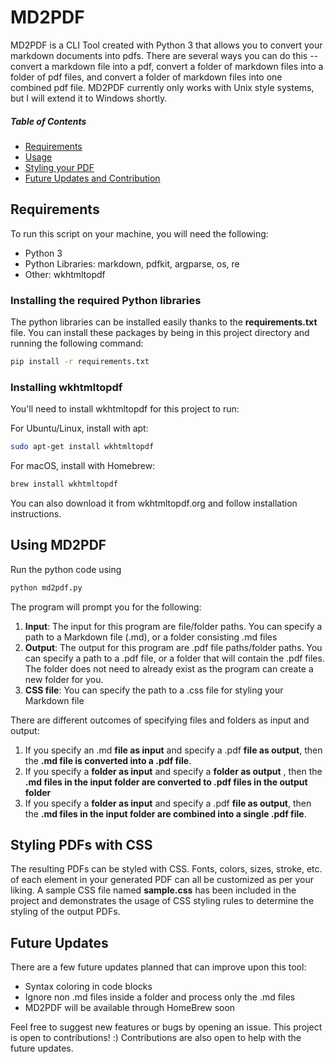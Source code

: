 # MD2PDF

MD2PDF is a CLI Tool created with Python 3 that allows you to convert your markdown documents into pdfs. There are several ways you can do this -- convert a markdown file into a pdf, convert a folder of markdown files into a folder of pdf files, and convert a folder of markdown files into one combined pdf file.
MD2PDF currently only works with Unix style systems, but I will extend it to Windows shortly.

##### Table of Contents  
* [Requirements](#requirements)  
* [Usage](#usage)  
* [Styling your PDF](#styling)  
* [Future Updates and Contribution](#future)  


<a name="requirements"/>

## Requirements
To run this script on your machine, you will need the following:
* Python 3
* Python Libraries: markdown, pdfkit, argparse, os, re
* Other: wkhtmltopdf

### Installing the required Python libraries
The python libraries can be installed easily thanks to the __requirements.txt__ file. You can install these packages by being in this project directory and running the following command:
```bash
pip install -r requirements.txt
```

### Installing wkhtmltopdf
You'll need to install wkhtmltopdf for this project to run:

For Ubuntu/Linux, install with apt:
```bash
sudo apt-get install wkhtmltopdf
```

For macOS, install with Homebrew:
```bash
brew install wkhtmltopdf
```
You can also download it from wkhtmltopdf.org and follow installation instructions.

<a name="usage"/>

## Using MD2PDF
Run the python code using 
```bash
python md2pdf.py
```
The program will prompt you for the following:
1. __Input__: The input for this program are file/folder paths. You can specify a path to a Markdown file (.md), or a folder consisting .md files
2. __Output__: The output for this program are .pdf file paths/folder paths. You can specify a path to a .pdf file, or a folder that will contain the .pdf files. The folder does not need to already exist as the program can create a new folder for you.
3. __CSS file__: You can specify the path to a .css file for styling your Markdown file

There are different outcomes of specifying files and folders as input and output:
1. If you specify an .md __file as input__ and specify a .pdf __file as output__, then the __.md file is converted into a .pdf file__.
2. If you specify a __folder as input__ and specify a __folder as output__ , then the __.md files in the input folder are converted to .pdf files in the output folder__
3. If you specify a __folder as input__ and specify a .pdf __file as output__, then the __.md files in the input folder are combined into a single .pdf file__.

<a name="styling"/>

## Styling PDFs with CSS
The resulting PDFs can be styled with CSS. Fonts, colors, sizes, stroke, etc. of each element in your generated PDF can all be customized as per your liking. A sample CSS file named __sample.css__ has been included in the project and demonstrates the usage of CSS styling rules to determine the styling of the output PDFs. 

<a name="future"/>

## Future Updates 
There are a few future updates planned that can improve upon this tool:
* Syntax coloring in code blocks
* Ignore non .md files inside a folder and process only the .md files
* MD2PDF will be available through HomeBrew soon

Feel free to suggest new features or bugs by opening an issue. This project is open to contributions! :) Contributions are also open to help with the future updates.
